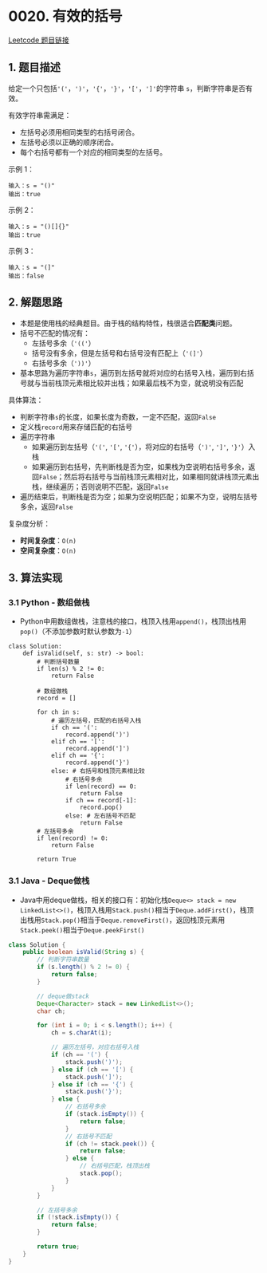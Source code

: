 # 0020. 有效的括号
[Leetcode 题目链接](https://leetcode.com/problems/valid-parentheses/)

## 1. 题目描述
给定一个只包括`'('`，`')'`，`'{'`，`'}'`，`'['`，`']'`的字符串 `s`，判断字符串是否有效。

有效字符串需满足：

* 左括号必须用相同类型的右括号闭合。
* 左括号必须以正确的顺序闭合。
* 每个右括号都有一个对应的相同类型的左括号。
 

示例 1：
```
输入：s = "()"
输出：true
```

示例 2：
```
输入：s = "()[]{}"
输出：true
```

示例 3：
```
输入：s = "(]"
输出：false
```

## 2. 解题思路
* 本题是使用栈的经典题目。由于栈的结构特性，栈很适合**匹配类**问题。
* 括号不匹配的情况有：
  * 左括号多余（`'(('`）
  * 括号没有多余，但是左括号和右括号没有匹配上（`'(]'`）
  * 右括号多余（`'))'`）
* 基本思路为遍历字符串`s`，遍历到左括号就将对应的右括号入栈，遍历到右括号就与当前栈顶元素相比较并出栈；如果最后栈不为空，就说明没有匹配

具体算法：
* 判断字符串`s`的长度，如果长度为奇数，一定不匹配，返回`False`
* 定义栈`record`用来存储匹配的右括号
* 遍历字符串
  * 如果遍历到左括号（`'('`, `'['`, `'{'`），将对应的右括号（`')'`, `']'`, `'}'`）入栈
  * 如果遍历到右括号，先判断栈是否为空，如果栈为空说明右括号多余，返回`False`；然后将右括号与当前栈顶元素相对比，如果相同就讲栈顶元素出栈，继续遍历；否则说明不匹配，返回`False`
* 遍历结束后，判断栈是否为空；如果为空说明匹配；如果不为空，说明左括号多余，返回`False`

复杂度分析：
* **时间复杂度**：`O(n)`
* **空间复杂度**：`O(n)`

## 3. 算法实现

### 3.1 Python - 数组做栈
* Python中用数组做栈，注意栈的接口，栈顶入栈用`append()`，栈顶出栈用`pop()`（不添加参数时默认参数为`-1`）

```Py
class Solution:
    def isValid(self, s: str) -> bool:
        # 判断括号数量
        if len(s) % 2 != 0:
            return False

        # 数组做栈
        record = []

        for ch in s:
            # 遍历左括号，匹配的右括号入栈
            if ch == '(':
                record.append(')')
            elif ch == '[':
                record.append(']')
            elif ch == '{':
                record.append('}')
            else: # 右括号和栈顶元素相比较
                # 右括号多余
                if len(record) == 0:
                    return False
                if ch == record[-1]:
                    record.pop()
                else: # 左右括号不匹配
                    return False
        # 左括号多余
        if len(record) != 0:
            return False
        
        return True
```

### 3.1 Java - Deque做栈
* Java中用deque做栈，相关的接口有：初始化栈`Deque<> stack = new LinkedList<>()`，栈顶入栈用`Stack.push()`相当于`Deque.addFirst()`，栈顶出栈用`Stack.pop()`相当于`Deque.removeFirst()`，返回栈顶元素用`Stack.peek()`相当于`Deque.peekFirst()`

```Java
class Solution {
    public boolean isValid(String s) {
        // 判断字符串数量
        if (s.length() % 2 != 0) {
            return false;
        }

        // deque做stack
        Deque<Character> stack = new LinkedList<>();
        char ch;

        for (int i = 0; i < s.length(); i++) {
            ch = s.charAt(i);

            // 遍历左括号，对应右括号入栈
            if (ch == '(') {
                stack.push(')');
            } else if (ch == '[') {
                stack.push(']');
            } else if (ch == '{') {
                stack.push('}');
            } else {
                // 右括号多余
                if (stack.isEmpty()) {
                    return false;
                }
                // 右括号不匹配
                if (ch != stack.peek()) {
                    return false;
                } else {
                    // 右括号匹配，栈顶出栈
                    stack.pop();
                }
            }
        }

        // 左括号多余
        if (!stack.isEmpty()) {
            return false;
        }

        return true;
    }
}
```